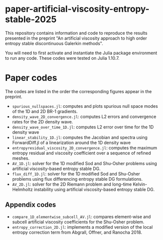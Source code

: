 # paper-artificial-viscosity-entropy-stable-2025

This repository contains information and code to reproduce the results presented in the preprint "An artificial viscosity approach to high order entropy stable discontinuous Galerkin methods". 

You will need to first activate and instantiate the Julia package environment to run any code. These codes were tested on Julia 1.10.7. 

# Paper codes

The codes are listed in the order the corresponding figures appear in the preprint. 

* `spurious_nullspaces.jl`: computes and plots spurious null space modes of the 1D and 2D BR-1 gradients.
* `density_wave_2D_convergence.jl`: computes L2 errors and convergence rates for the 2D density wave. 
* `density_wave_over_time_1D.jl`: computes L2 error over time for the 1D density wave
* `linear_stability_1D.jl`: computes the Jacobian and spectra using ForwardDiff.jl of a linearization around the 1D density wave
* `entropyresidual_viscosity_2D_convergence.jl`: computes the maximum entropy residual and viscosity coefficient over a sequence of refined meshes. 
* `AV_1D.jl`: solver for the 1D modified Sod and Shu-Osher problems using artificial viscosity-based entropy stable DG.
* `flux_diff_1D.jl`: solver for the 1D modified Sod and Shu-Osher problems using flux differencing entropy stable DG formulations.
* `AV_2D.jl`: solver for the 2D Riemann problem and long-time Kelvin-Helmholtz instability using artificial viscosity-based entropy stable DG.

## Appendix codes
* `compare_1D_elementwise_subcell_AV.jl`: compares element-wise and subcell artificial viscosity coefficients for the Shu-Osher problem. 
* `entropy_correction_2D.jl`: implements a modified version of the local entropy correction term from Abgrall, Offner, and Ranocha 2018.
